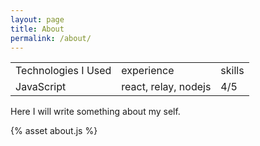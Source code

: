 ```yaml
---
layout: page
title: About
permalink: /about/
---
```



<table>
    <tr>
        <td>Technologies I Used</td>
        <td>experience</td>
        <td>skills</td>
    </tr>
    <tr>
        <td> JavaScript </td>
        <td> react, relay, nodejs </td>
        <td> 4/5 </td>
    </tr>
</table>

Here I will write something about my self.

  <div id="root"></div>
  {% asset about.js %}